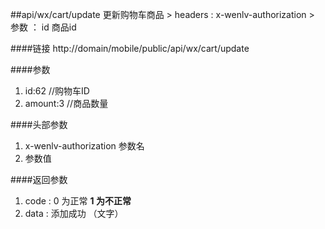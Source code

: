 ##api/wx/cart/update   更新购物车商品
    > headers  : x-wenlv-authorization
    > 参数   ： id   商品id


####链接
    http://domain/mobile/public/api/wx/cart/update

####参数
1. id:62    //购物车ID
2. amount:3     //商品数量


####头部参数
1. x-wenlv-authorization     参数名
2.    参数值


####返回参数
1. code : 0 为正常   **1 为不正常**
2. data  : 添加成功  （文字）  
